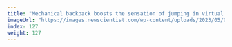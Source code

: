 ```yaml
---
title: "Mechanical backpack boosts the sensation of jumping in virtual reality"
imageUrl: "https://images.newscientist.com/wp-content/uploads/2023/05/02155324/SEI_153736831.jpg?width=600"
index: 127
weight: 127
---
```

